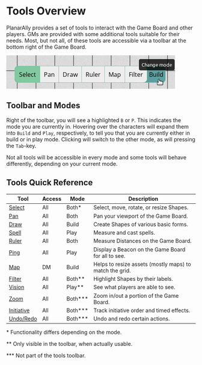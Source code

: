 # Tools Overview

PlanarAlly provides a set of tools to interact with the Game Board and other players.
GMs are provided with some additional tools suitable for their needs.
Most, but not all, of these tools are accessible via a toolbar at the bottom right of the Game Board.

![Example of a toolbar of a GM in Build mode with the Select tool active and the mode ready to be changed into Play mode, while the filter tool can be used, but not the vision tool.](./tools/toolbar-example.png "Example of the toolbar of a GM in 'Build' mode with the Select tool active and the mode ready to be changed into Play mode, while the filter tool can be used, but not the vision tool.")

## Toolbar and Modes

Right of the toolbar, you will see a highlighted `B` or `P`.
This indicates the mode you are currently in.
Hovering over the characters will expand them into `Build` and `Play`, respectively, to tell you that you are currently either in build or in play mode.
Clicking will switch to the other mode, as will pressing the `Tab`-key.

Not all tools will be accessible in every mode and some tools will behave differently, depending on your current mode.

## Tools Quick Reference

| Tool                                  | Access | Mode       | Description                                             |
| ------------------------------------- | ------ | ---------- | ------------------------------------------------------- |
| [Select](/docs/tools/select/)         | All    | Both\*     | Select, move, rotate, or resize Shapes.                 |
| [Pan](/docs/tools/pan/)               | All    | Both       | Pan your viewport of the Game Board.                    |
| [Draw](/docs/tools/draw/)             | All    | Build      | Create Shapes of various basic forms.                   |
| [Spell](/docs/tools/spell/)           | All    | Play       | Measure and cast spells.                                |
| [Ruler](/docs/tools/ruler/)           | All    | Both       | Measure Distances on the Game Board.                    |
| [Ping](/docs/tools/ping/)             | All    | Play       | Display a Beacon on the Game Board for all to see.      |
| [Map](/docs/tools/map/)               | DM     | Build      | Helps to resize assets (mostly maps) to match the grid. |
| [Filter](/docs/tools/filter/)         | All    | Both\*\*   | Highlight Shapes by their labels.                       |
| [Vision](/docs/tools/vision/)         | All    | Play\*\*   | See what players are able to see.                       |
| [Zoom](/docs/tools/zoom/)             | All    | Both\*\*\* | Zoom in/out a portion of the Game Board.                |
| [Initiative](/docs/tools/initiative/) | All    | Both\*\*\* | Track initiative order and timed effects.               |
| [Undo/Redo](/docs/tools/undo/)        | All    | Both\*\*\* | Undo and redo certain actions.                          |

\* Functionality differs depending on the mode.

\*\* Only visible in the toolbar, when actually usable.

\*\*\* Not part of the tools toolbar.
